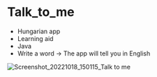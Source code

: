 # Talk_to_me
- Hungarian app
- Learning aid
- Java
- Write a word -> The app will tell you in English

![Screenshot_20221018_150115_Talk to me](https://user-images.githubusercontent.com/74590627/196437571-65c08bc7-4dec-4c81-a8de-05e0972fa1da.jpg)
